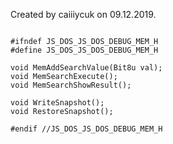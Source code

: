 




Created by caiiiycuk on 09.12.2019.



  

```

#ifndef JS_DOS_JS_DOS_DEBUG_MEM_H
#define JS_DOS_JS_DOS_DEBUG_MEM_H

void MemAddSearchValue(Bit8u val);
void MemSearchExecute();
void MemSearchShowResult();

void WriteSnapshot();
void RestoreSnapshot();

#endif //JS_DOS_JS_DOS_DEBUG_MEM_H


```





